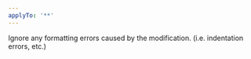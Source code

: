 ```yaml
---
applyTo: '**'
---
```


Ignore any formatting errors caused by the modification. (i.e. indentation errors, etc.)